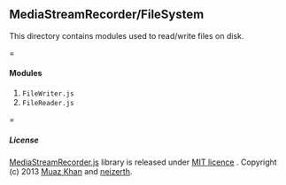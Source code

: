 ﻿## MediaStreamRecorder/FileSystem

This directory contains modules used to read/write files on disk.

=

#### Modules

1. `FileWriter.js`
2. `FileReader.js`

=

##### License

[MediaStreamRecorder.js](https://github.com/streamproc/MediaStreamRecorder) library is released under [MIT licence](https://www.webrtc-experiment.com/licence/) . Copyright (c) 2013 [Muaz Khan](https://github.com/muaz-khan) and [neizerth](https://github.com/neizerth).
